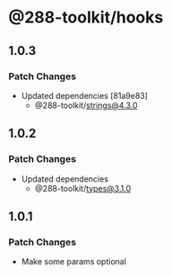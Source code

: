 # @288-toolkit/hooks

## 1.0.3

### Patch Changes

-   Updated dependencies [81a9e83]
    -   @288-toolkit/strings@4.3.0

## 1.0.2

### Patch Changes

-   Updated dependencies
    -   @288-toolkit/types@3.1.0

## 1.0.1

### Patch Changes

-   Make some params optional
